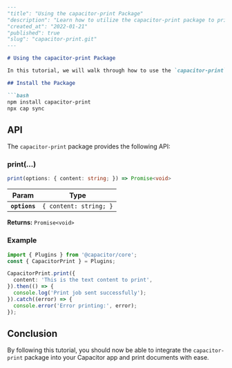 ```markdown
---
"title": "Using the capacitor-print Package"
"description": "Learn how to utilize the capacitor-print package to print documents in your Capacitor app."
"created_at": "2022-01-21"
"published": true
"slug": "capacitor-print.git"
---

# Using the capacitor-print Package

In this tutorial, we will walk through how to use the `capacitor-print` package in your Capacitor project to print documents.

## Install the Package

```bash
npm install capacitor-print
npx cap sync
```

## API

The `capacitor-print` package provides the following API:

### print(...)

```typescript
print(options: { content: string; }) => Promise<void>
```

| Param            | Type                      |
| -----------------| ------------------------- |
| **`options`**    | <code>{ content: string; }</code> |

**Returns:** <code>Promise&lt;void&gt;</code>

### Example

```typescript
import { Plugins } from '@capacitor/core';
const { CapacitorPrint } = Plugins;

CapacitorPrint.print({
  content: 'This is the text content to print',
}).then(() => {
  console.log('Print job sent successfully');
}).catch((error) => {
  console.error('Error printing:', error);
});
```

## Conclusion

By following this tutorial, you should now be able to integrate the `capacitor-print` package into your Capacitor app and print documents with ease.
```
```